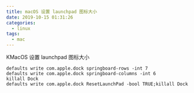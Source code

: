 ```yaml
---
title: macOS 设置 launchpad 图标大小
date: 2019-10-15 01:31:26
categories:
  - linux
tags:
  - mac
---
```


KMacOS 设置 launchpad 图标大小
<!--more-->

```
defaults write com.apple.dock springboard-rows -int 7
defaults write com.apple.dock springboard-columns -int 6
killall Dock
defaults write com.apple.dock ResetLaunchPad -bool TRUE;killall Dock
```

